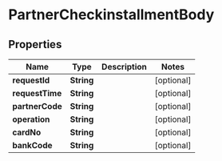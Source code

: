 # PartnerCheckinstallmentBody

## Properties
Name | Type | Description | Notes
------------ | ------------- | ------------- | -------------
**requestId** | **String** |  |  [optional]
**requestTime** | **String** |  |  [optional]
**partnerCode** | **String** |  |  [optional]
**operation** | **String** |  |  [optional]
**cardNo** | **String** |  |  [optional]
**bankCode** | **String** |  |  [optional]
